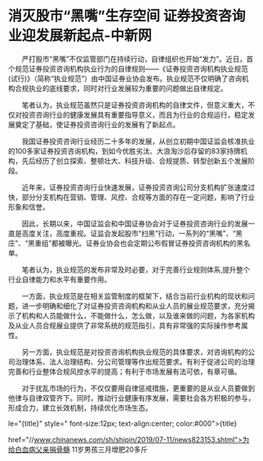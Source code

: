 # 消灭股市“黑嘴”生存空间  证券投资咨询业迎发展新起点-中新网

　　严打股市“黑嘴”不仅监管部门在持续行动，自律组织也开始“发力”。近日，首个规范证券投资咨询机构执业行为的自律规则——《证券投资咨询机构执业规范(试行)》（简称“执业规范”）由中国证券业协会发布。执业规范不仅明确了咨询机构合规执业的底线要求，同时对行业发展较为重要的问题做出自律规定。

　　笔者认为，执业规范虽然只是证券投资咨询机构的自律文件，但意义重大，不仅对投资咨询行业的健康发展具有重要指导意义，而且为行业的合规运行，稳定发展奠定了基础，使证券投资咨询行业的发展有了新起点。

　　我国证券投资咨询行业经历二十多年的发展，从创立初期中国证监会核准执业的100多家证券投资咨询机构，到如今优胜劣汰、大浪淘沙后存留的83家持牌机构，先后经历了创立探索、整顿壮大、科技升级、合规提质、转型创新五个发展阶段。

　　近年来，证券投资咨询行业快速发展，证券投资咨询公司分支机构扩张速度过快，部分分支机构在营销、管理、风控、合规等方面的存在一定问题，影响了行业形象和信誉。

　　因此，长期以来，中国证监会和中国证券协会对于证券投资咨询行业的发展一直是高度关注，高度重视。证监会发起股市“扫黑”行动，一系列的“黑嘴”、“黑庄”、“黑重组”都被曝光。证券业协会也会定期公布假冒证券投资咨询机构的黑名单。

　　笔者认为，执业规范的发布非常及时必要，对于完善行业规则体系,提升整个行业自律能力和水平有重要作用。

　　一方面，执业规范是在相关监管制度的框架下，结合当前行业机构的现状和问题，进一步明确和细化了对证券投资咨询机构和从业人员的展业规范要求，充分揭示了机构和人员能做什么，不能做什么，怎么做，以及谁来做的问题，为各家机构及从业人员合规展业提供了非常系统的规范指引，具有非常强的实际操作参考属性。

　　另一方面，执业规范是对投资咨询机构执业规范的具体要求，对咨询机构的公司治理体系、法人治理结构、分公司管理等作出规范要求。有利于促进公司的治理完善和行业整体合规风控水平的提高；有利于市场发展有法可依，有章可循。

　　对于扰乱市场的行为，不仅仅要用自律惩戒措施，更重要的是从业人员要做到他律与自律双管齐下。同时，推动行业健康有序发展，需要社会各方积极的参与，形成合力，建立长效机制，持续优化市场生态。

le="{title}" style=" font-size:12px; text-align:center; color:#000">{title}

href="//www.chinanews.com/sh/shipin/2019/07-11/news823153.shtml">为给白血病父亲捐骨髓 11岁男孩三月增肥20多斤
